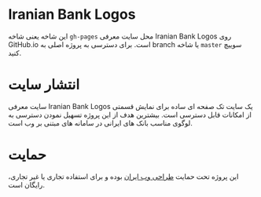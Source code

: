 ﻿# Iranian Bank Logos
این شاخه یعنی شاخه `gh-pages` محل سایت معرفی Iranian Bank Logos روی GitHub.io است. برای دسترسی به پروژه اصلی به branch یا شاخه `master` سوییچ کنید.

# انتشار سایت
سایت معرفی Iranian Bank Logos یک سایت تک صفحه ای ساده برای نمایش قسمتی از امکانات قابل دسترسی است. بیشترین هدف از این پروژه تسهیل نمودن دسترسی به لوگوی مناسب بانک های ایرانی در سامانه های مبتنی بر وب است.

# حمایت
این پروژه تحت حمایت [طراحی وب ایران](http://webdesigniran.com) بوده و برای استفاده تجاری یا غیر تجاری، رایگان است.

